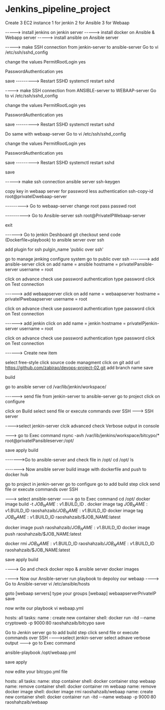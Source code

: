# Jenkins_pipeline_project

Create 3 EC2 instance 1 for jenkin 2 for Ansible 3 for Webaap

-----> install jenkins on jenkin server -----> install docker on Ansible & Webapp server -----> install ansible on Ansible server

-----> make SSH connection from jenkin-server to ansible-server Go to vi /etc/ssh/sshd_config

change the values PermitRootLogin yes

PasswordAuthentication yes

save ---------> Restart SSHD systemctl restart sshd

----> make SSH connection from ANSIBLE-server to WEBAAP-server Go to vi /etc/ssh/sshd_config

change the values PermitRootLogin yes

PasswordAuthentication yes

save ---------> Restart SSHD systemctl restart sshd

Do same with webaap-server Go to vi /etc/ssh/sshd_config

change the values PermitRootLogin yes

PasswordAuthentication yes

save ---------> Restart SSHD systemctl restart sshd

save

-----> make ssh connection ansible server ssh-keygen

copy key in webaap server for password less authentication ssh-copy-id root@privateIDwebaap-server

---------> Go to webaap-server change root pass passwd root

----------> Go to Ansible-server ssh root@PrivateIPWebaap-server

exit

------> Go to jenkin Deshboard git checkout send code (Dockerfile+playbook) to ansible server over ssh

add plugin for ssh pulgin_name 'public over ssh'

go to manage jenking configure system go to public over ssh -------> add ansible-server click on add name = ansible hostname = privateIPansible-server username = root

click on advance check use password authentication type password click on Test connection

------> add webaapserver click on add name = webaapserver hostname = privateIPwebaapserver username = root

click on advance check use password authentication type password click on Test connection

------> add jenkin click on add name = jenkin hostname = privateIPjenkin-server username = root

click on advance check use password authentication type password click on Test connection

------> Create new item

select free-style click source code managment click on git add url https://github.com/zabirao/devops-project-02.git add branch name save

build

go to ansible server cd /var/lib/jenkin/workspace/

------> send file from jenkin-server to ansible-server go to project click on configure

click on Build select send file or execute commands over SSH ---> SSH server

---->select jenkin-server clcik advanced check Verbose output in console

---> go to Exec command rsync -avh /var/lib/jenkins/workspace/bitcypo/* root@privateIPansibleserver:/opt/

save apply build

------->Go to ansible-server and check file in /opt/ cd /opt/ ls

-------> Now ansible server build image with dockerfile and push to docker hub

go to project in jenkin-server go to configure go to add build step click send file or execute commands over SSH

---> select ansible-server ---> go to Exec command cd /opt/ docker image build -t $JOB_NAME:v1.$BUILD_ID . docker image tag $JOB_NAME:v1.$BUILD_ID raoshahzaib/$JOB_NAME:v1.$BUILD_ID docker image tag $JOB_NAME:v1.$BUILD_ID raoshahzaib/$JOB_NAME:latest

docker image push raoshahzaib/$JOB_NAME:v1.$BUILD_ID docker image push raoshahzaib/$JOB_NAME:latest

docker rmi $JOB_NAME:v1.$BUILD_ID raoshahzaib/$JOB_NAME:v1.$BUILD_ID raoshahzaib/$JOB_NAME:latest

save apply build

----> Go and check docker repo & ansible server docker images

----> Now our Ansible-server run playbook to depoloy our webaap ----> Go to Ansible-server vi /etc/ansible/hosts

goto [webaap servers] type your groups [webaap] webaapserverPrivateIP save

now write our playbook vi webaap.yml

hosts: all tasks:
name : create new container shell: docker run -itd --name cryptoweb -p 9000:80 raoshahzaib/bitcypo
save

Go to Jenkin server go to add build step click send file or execute commands over SSH ---->select jenkin-server select adnave verbose output ---> go to Exec command

ansible-playbook /opt/webaap.yml

save apply

now edite your bitcypo.yml file

hosts: all tasks:
name: stop container shell: docker container stop webaap
name: remove container shell: docker container rm webaap
name: remove docker image shell: docker image rmi raoshahzaib/webaap
name: create new container shell: docker container run -itd --name webaap -p 9000:80 raoshahzaib/webaap

